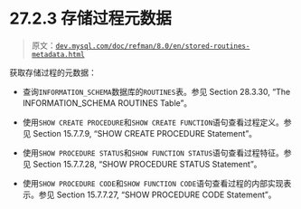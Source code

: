 # 27.2.3 存储过程元数据

> 原文：[`dev.mysql.com/doc/refman/8.0/en/stored-routines-metadata.html`](https://dev.mysql.com/doc/refman/8.0/en/stored-routines-metadata.html)

获取存储过程的元数据：

+   查询`INFORMATION_SCHEMA`数据库的`ROUTINES`表。参见 Section 28.3.30, “The INFORMATION_SCHEMA ROUTINES Table”。

+   使用`SHOW CREATE PROCEDURE`和`SHOW CREATE FUNCTION`语句查看过程定义。参见 Section 15.7.7.9, “SHOW CREATE PROCEDURE Statement”。

+   使用`SHOW PROCEDURE STATUS`和`SHOW FUNCTION STATUS`语句查看过程特征。参见 Section 15.7.7.28, “SHOW PROCEDURE STATUS Statement”。

+   使用`SHOW PROCEDURE CODE`和`SHOW FUNCTION CODE`语句查看过程的内部实现表示。参见 Section 15.7.7.27, “SHOW PROCEDURE CODE Statement”。
